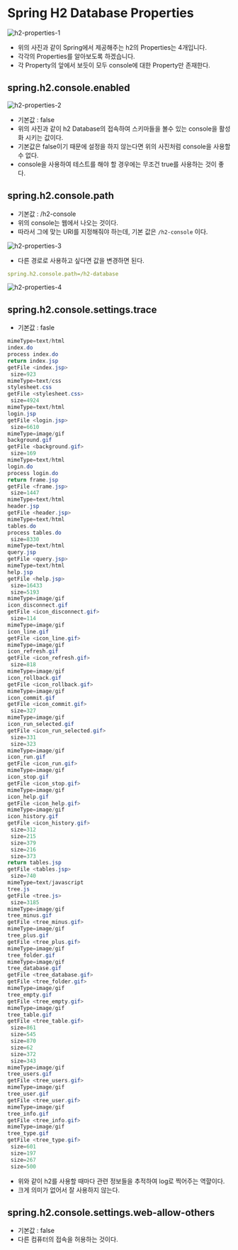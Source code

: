 # Spring H2 Database Properties

![h2-properties-1](https://github.com/ksy90101/TIL/blob/master/spring/img/h2-properties-1.png?raw=true)

- 위의 사진과 같이 Spring에서 제공해주는 h2의 Properties는 4개입니다.
- 각각의 Properties를 알아보도록 하겠습니다.
- 각 Property의 앞에서 보듯이 모두 console에 대한 Property만 존재한다.

## spring.h2.console.enabled

![h2-properties-2](https://github.com/ksy90101/TIL/blob/master/spring/img/h2-properties-2.png?raw=true)

- 기본값 : false
- 위의 사진과 같이 h2 Database의 접속하여 스키마들을 볼수 있는 console을 활성화 시키는 값이다.
- 기본값은 false이기 때문에 설정을 하지 않는다면 위의 사진처럼 console을 사용할 수 없다.
- console을 사용하여 테스트를 해야 할 경우에는 무조건 true를 사용하는 것이 좋다.

## spring.h2.console.path

- 기본값 : /h2-console
- 위의 console는 웹에서 나오는 것이다.
- 따라서 그에 맞는 URI를 지정해줘야 하는데, 기본 값은 `/h2-console` 이다.

![h2-properties-3](https://github.com/ksy90101/TIL/blob/master/spring/img/h2-properties-3.png?raw=true)

- 다른 경로로 사용하고 싶다면 값을 변경하면 된다.

```yaml
spring.h2.console.path=/h2-database
```

![h2-properties-4](https://github.com/ksy90101/TIL/blob/master/spring/img/h2-properties-4.png?raw=true)

## spring.h2.console.settings.trace

- 기본값 : fasle

```java
mimeType=text/html
index.do
process index.do
return index.jsp
getFile <index.jsp>
 size=923
mimeType=text/css
stylesheet.css
getFile <stylesheet.css>
 size=4924
mimeType=text/html
login.jsp
getFile <login.jsp>
 size=6610
mimeType=image/gif
background.gif
getFile <background.gif>
 size=169
mimeType=text/html
login.do
process login.do
return frame.jsp
getFile <frame.jsp>
 size=1447
mimeType=text/html
header.jsp
getFile <header.jsp>
mimeType=text/html
tables.do
process tables.do
 size=8330
mimeType=text/html
query.jsp
getFile <query.jsp>
mimeType=text/html
help.jsp
getFile <help.jsp>
 size=16433
 size=5193
mimeType=image/gif
icon_disconnect.gif
getFile <icon_disconnect.gif>
 size=114
mimeType=image/gif
icon_line.gif
getFile <icon_line.gif>
mimeType=image/gif
icon_refresh.gif
getFile <icon_refresh.gif>
 size=818
mimeType=image/gif
icon_rollback.gif
getFile <icon_rollback.gif>
mimeType=image/gif
icon_commit.gif
getFile <icon_commit.gif>
 size=327
mimeType=image/gif
icon_run_selected.gif
getFile <icon_run_selected.gif>
 size=331
 size=323
mimeType=image/gif
icon_run.gif
getFile <icon_run.gif>
mimeType=image/gif
icon_stop.gif
getFile <icon_stop.gif>
mimeType=image/gif
icon_help.gif
getFile <icon_help.gif>
mimeType=image/gif
icon_history.gif
getFile <icon_history.gif>
 size=312
 size=215
 size=379
 size=216
 size=373
return tables.jsp
getFile <tables.jsp>
 size=740
mimeType=text/javascript
tree.js
getFile <tree.js>
 size=3185
mimeType=image/gif
tree_minus.gif
getFile <tree_minus.gif>
mimeType=image/gif
tree_plus.gif
getFile <tree_plus.gif>
mimeType=image/gif
tree_folder.gif
mimeType=image/gif
tree_database.gif
getFile <tree_database.gif>
getFile <tree_folder.gif>
mimeType=image/gif
tree_empty.gif
getFile <tree_empty.gif>
mimeType=image/gif
tree_table.gif
getFile <tree_table.gif>
 size=861
 size=545
 size=870
 size=62
 size=372
 size=343
mimeType=image/gif
tree_users.gif
getFile <tree_users.gif>
mimeType=image/gif
tree_user.gif
getFile <tree_user.gif>
mimeType=image/gif
tree_info.gif
getFile <tree_info.gif>
mimeType=image/gif
tree_type.gif
getFile <tree_type.gif>
 size=601
 size=197
 size=267
 size=500
```

- 위와 같이 h2를 사용할 때마다 관련 정보들을 추적하여 log로 찍어주는 역햘이다.
- 크게 의미가 없어서 잘 사용하지 않는다.

## spring.h2.console.settings.web-allow-others

- 기본값 : false
- 다른 컴퓨터의 접속을 허용하는 것이다.
